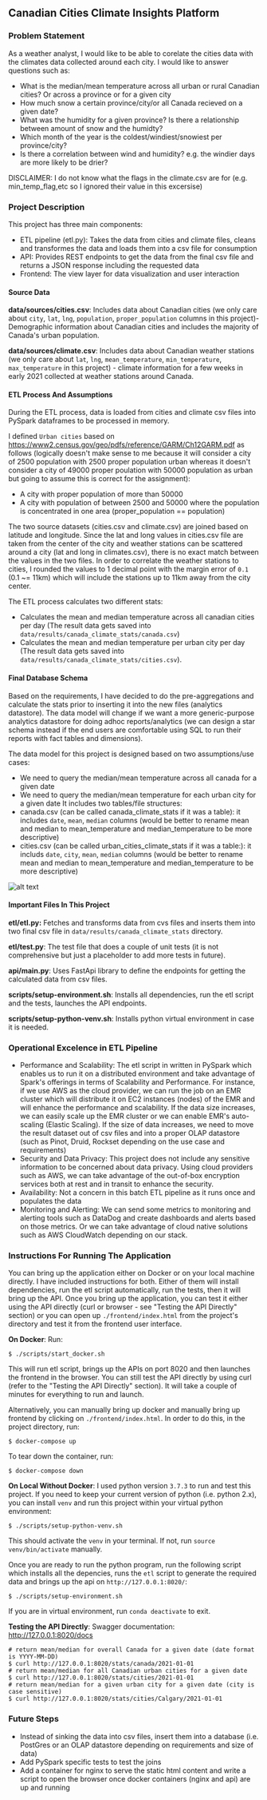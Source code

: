 ## Canadian Cities Climate Insights Platform

### Problem Statement
As a weather analyst, I would like to be able to corelate the cities data with the climates data collected around each city. I would like to answer questions such as:
- What is the median/mean temperature across all urban or rural Canadian cities? Or across a province or for a given city
- How much snow a certain province/city/or all Canada recieved on a given date?
- What was the humidity for a given province? Is there a relationship between amount of snow and the humidty?
- Which month of the year is the coldest/windiest/snowiest per province/city?
- Is there a correlation between wind and humidity? e.g. the windier days are more likely to be drier?

DISCLAIMER: I do not know what the flags in the climate.csv are for (e.g. min_temp_flag,etc so I ignored their value in this excersise)

### Project Description
This project has three main components:
- ETL pipeline (etl.py): Takes the data from cities and climate files, cleans and transformes the data and loads them into a csv file for consumption
- API: Provides REST endpoints to get the data from the final csv file and returns a JSON response including the requested data
- Frontend: The view layer for data visualization and user interaction 

#### Source Data
**data/sources/cities.csv**: Includes data about Canadian cities (we only care about `city`, `lat`, `lng`, `population`, `proper_population` columns in this project)- Demographic information about Canadian cities and includes the majority of Canada's urban population.

**data/sources/climate.csv**: Includes data about Canadian weather stations (we only care about `lat`, `lng`, `mean_temperature`, `min_temperature`, `max_temperature` in this project) - climate information for a few weeks in early 2021 collected at weather stations around Canada.

#### ETL Process And Assumptions
During the ETL process, data is loaded from cities and climate csv files into PySpark dataframes to be processed in memory.

I defined `Urban cities` based on https://www2.census.gov/geo/pdfs/reference/GARM/Ch12GARM.pdf as follows (logically doesn't make sense to me because it will consider a city of 2500 population with 2500 proper population urban whereas it doesn't consider a city of 49000 proper poulation with 50000 population as urban but going to assume this is correct for the assignment):
- A city with proper population of more than 50000
- A city with population of between 2500 and 50000 where the population is concentrated in one area (proper_population == population)

The two source datasets (cities.csv and climate.csv) are joined based on latitude and longitude. Since the lat and long values in cities.csv file are taken from the center of the city and weather stations can be scattered around a city (lat and long in climates.csv), there is no exact match between the values in the two files. In order to correlate the weather stations to cities, I rounded the values to 1 decimal point with the margin error of `0.1` (0.1 ~= 11km) which will include the stations up to 11km away from the city center.

The ETL process calculates two different stats:
- Calculates the mean and median temperature across all canadian cities per day (The result data gets saved into `data/results/canada_climate_stats/canada.csv`)
- Calculates the mean and median temperature per urban city per day (The result data gets saved into `data/results/canada_climate_stats/cities.csv`). 

#### Final Database Schema
Based on the requirements, I have decided to do the pre-aggregations and calculate the stats prior to inserting it into the new files (analytics datastore). The data model will change if we want a more generic-purpose analytics datastore for doing adhoc reports/analytics (we can design a star schema instead if the end users are comfortable using SQL to run their reports with fact tables and dimensions).

The data model for this project is designed based on two assumptions/use cases:
- We need to query the median/mean temperature across all canada for a given date
- We need to query the median/mean temperature for each urban city for a given date
It includes two tables/file structures:
- canada.csv (can be called canada_climate_stats if it was a table): it includes `date`, `mean`, `median` columns (would be better to rename mean and median to mean_temperature and median_temperature to be more descriptive)
- cities.csv (can be called urban_cities_climate_stats if it was a table:): it includs `date`, `city`, `mean`, `median` columns (would be better to rename mean and median to mean_temperature and median_temperature to be more descriptive)

![alt text](https://github.com/sahar1364/climate_analysis_platform/blob/master/images/erm.png)

#### Important Files In This Project
**etl/etl.py:** Fetches and transforms data from cvs files and inserts them into two final csv file in `data/results/canada_climate_stats` directory.

**etl/test.py**: The test file that does a couple of unit tests (it is not comprehensive but just a placeholder to add more tests in future).

**api/main.py**: Uses FastApi library to define the endpoints for getting the calculated data from csv files.

**scripts/setup-environment.sh**: Installs all dependencies, run the etl script and the tests, launches the API endpoints.

**scripts/setup-python-venv.sh**: Installs python virtual environment in case it is needed.

### Operational Excelence in ETL Pipeline
- Performance and Scalability: The etl script in written in PySpark which enables us to run it on a distributed environment and take advantage of Spark's offerings in terms of Scalability and Performance. For instance, if we use AWS as the cloud provider, we can run the job on an EMR cluster which will distribute it on EC2 instances (nodes) of the EMR and will enhance the performance and scalability. If the data size increases, we can easily scale up the EMR cluster or we can enable EMR's auto-scaling (Elastic Scaling). If the size of data increases, we need to move the result dataset out of csv files and into a proper OLAP datastore (such as Pinot, Druid, Rockset depending on the use case and requirements)
- Security and Data Privacy: This project does not include any sensitive information to be concerned about data privacy. Using cloud providers such as AWS, we can take advantage of the out-of-box encryption services both at rest and in transit to enhance the security.
- Availability: Not a concern in this batch ETL pipeline as it runs once and populates the data
- Monitoring and Alerting: We can send some metrics to monitoring and alerting tools such as DataDog and create dashboards and alerts based on those metrics. Or we can take advantage of cloud native solutions such as AWS CloudWatch depending on our stack.

### Instructions For Running The Application
You can bring up the application either on Docker or on your local machine directly. I have included instructions for both. Either of them will install dependencies, run the etl script automatically, run the tests, then it will bring up the API. Once you bring up the application, you can test it either using the API directly (curl or browser - see "Testing the API Directly" section) or you can open up `./frontend/index.html` from the project's directory and test it from the frontend user interface.

**On Docker**:
Run:
```
$ ./scripts/start_docker.sh
```
This will run etl script, brings up the APIs on port 8020 and then launches the frontend in the browser. You can still test the API directly by using curl (refer to the "Testing the API Directly" section). It will take a couple of minutes for everything to run and launch.

Alternatively, you can manually bring up docker and manually bring up frontend by clicking on `./frontend/index.html`. In order to do this, in the project directory, run:
```
$ docker-compose up
```
To tear down the container, run:
```
$ docker-compose down
```

**On Local Without Docker**:
I used python version `3.7.3` to run and test this project. If you need to keep your current version of python (i.e. python 2.x), you can install `venv` and run this project within your virtual python environment:

```
$ ./scripts/setup-python-venv.sh
```
This should activate the `venv` in your terminal. If not, run `source venv/bin/activate` manually.

Once you are ready to run the python program, run the following script which installs all the depencies, runs the `etl` script to generate the required data and brings up the api on `http://127.0.0.1:8020/`:

```
$ ./scripts/setup-environment.sh
```
If you are in virtual environment, run `conda deactivate` to exit.

**Testing the API Directly**:
Swagger documentation: http://127.0.0.1:8020/docs

```
# return mean/median for overall Canada for a given date (date format is YYYY-MM-DD)
$ curl http://127.0.0.1:8020/stats/canada/2021-01-01
# return mean/median for all Canadian urban cities for a given date
$ curl http://127.0.0.1:8020/stats/cities/2021-01-01
# return mean/median for a given urban city for a given date (city is case sensitive)
$ curl http://127.0.0.1:8020/stats/cities/Calgary/2021-01-01
```

### Future Steps
- Instead of sinking the data into csv files, insert them into a database (i.e. PostGres or an OLAP datastore depending on requirements and size of data)
- Add PySpark specific tests to test the joins
- Add a container for nginx to serve the static html content and write a script to open the browser once docker containers (nginx and api) are up and running
